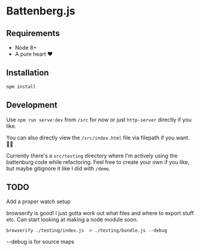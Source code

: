 # Battenberg.js

## Requirements

- Node 8+
- A pure heart ❤️

## Installation

`npm install`

## Development

Use `npm run serve:dev` from `/src` for now or just `http-server` directly if you like.

You can also directly view the `/src/index.html` file via filepath if you want. 🤷‍♀

Currently there's a `src/testing` directory where I'm actively using the battenburg code while refactoring. Feel free to create your own if you like, but maybe gitignore it like I did with `/demo`.
 
## TODO

Add a proper watch setup

browserify is good! I just gotta work out what files and where to export stuff etc. Can start looking at making a node module soon.

`browserify ./testing/index.js  > ./testing/bundle.js --debug`

--debug is for source maps
